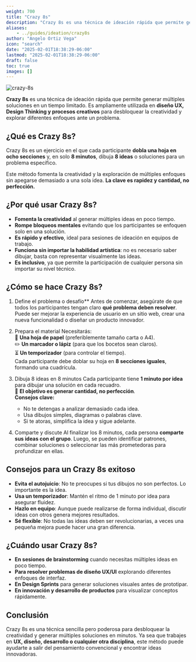 ```yaml
---
weight: 700
title: "Crazy 8s"
description: "Crazy 8s es una técnica de ideación rápida que permite generar múltiples soluciones en un tiempo limitado."
aliases:
    - ../guides/ideation/crazy8s
author: "Angelo Ortiz Vega"
icon: "search"
date: "2025-02-01T18:38:29-06:00"
lastmod: "2025-02-01T18:38:29-06:00"
draft: false
toc: true
images: []
---
```


![crazy-8s](https://www.uifrommars.com/wp-content/uploads/2023/01/crazy-8s-cover.jpg)


**Crazy 8s** es una técnica de ideación rápida que permite generar múltiples soluciones en un tiempo limitado. Es ampliamente utilizada en **diseño UX, Design Thinking y procesos creativos** para desbloquear la creatividad y explorar diferentes enfoques ante un problema.


## ¿Qué es Crazy 8s?

Crazy 8s es un ejercicio en el que cada participante **dobla una hoja en ocho secciones** y, en solo **8 minutos**, dibuja **8 ideas** o soluciones para un problema específico.  

Este método fomenta la creatividad y la exploración de múltiples enfoques sin apegarse demasiado a una sola idea. **La clave es rapidez y cantidad, no perfección.**


## ¿Por qué usar Crazy 8s?

- **Fomenta la creatividad** al generar múltiples ideas en poco tiempo.  
- **Rompe bloqueos mentales** evitando que los participantes se enfoquen solo en una solución.  
- **Es rápido y efectivo**, ideal para sesiones de ideación en equipos de trabajo.  
- **Funciona sin importar la habilidad artística**: no es necesario saber dibujar, basta con representar visualmente las ideas.  
- **Es inclusivo**, ya que permite la participación de cualquier persona sin importar su nivel técnico.

## ¿Cómo se hace Crazy 8s?

1. Define el problema o desafío**
Antes de comenzar, asegúrate de que todos los participantes tengan claro **qué problema deben resolver**. Puede ser mejorar la experiencia de usuario en un sitio web, crear una nueva funcionalidad o diseñar un producto innovador.

2. Prepara el material
Necesitarás:  
📝 **Una hoja de papel** (preferiblemente tamaño carta o A4).  
✏️ **Un marcador o lápiz** (para que los bocetos sean claros).  
⏳ **Un temporizador** (para controlar el tiempo).  
Cada participante debe doblar su hoja en **8 secciones iguales**, formando una cuadrícula.

3. Dibuja 8 ideas en 8 minutos
Cada participante tiene **1 minuto por idea** para dibujar una solución en cada recuadro.  
🚀 **El objetivo es generar cantidad, no perfección**.  
**Consejos clave:**  
   - No te detengas a analizar demasiado cada idea.  
   - Usa dibujos simples, diagramas o palabras clave.  
   - Si te atoras, simplifica la idea y sigue adelante.  

4. Comparte y discute
Al finalizar los 8 minutos, cada persona **comparte sus ideas con el grupo**. Luego, se pueden identificar patrones, combinar soluciones o seleccionar las más prometedoras para profundizar en ellas.


## Consejos para un Crazy 8s exitoso

- **Evita el autojuicio**: No te preocupes si tus dibujos no son perfectos. Lo importante es la idea.  
- **Usa un temporizador**: Mantén el ritmo de 1 minuto por idea para asegurar fluidez.  
- **Hazlo en equipo**: Aunque puede realizarse de forma individual, discutir ideas con otros genera mejores resultados.  
- **Sé flexible**: No todas las ideas deben ser revolucionarias, a veces una pequeña mejora puede hacer una gran diferencia.  


## ¿Cuándo usar Crazy 8s?

- **En sesiones de brainstorming** cuando necesitas múltiples ideas en poco tiempo.  
- **Para resolver problemas de diseño UX/UI** explorando diferentes enfoques de interfaz.  
- **En Design Sprints** para generar soluciones visuales antes de prototipar.  
- **En innovación y desarrollo de productos** para visualizar conceptos rápidamente.  


## Conclusión

Crazy 8s es una técnica sencilla pero poderosa para desbloquear la creatividad y generar múltiples soluciones en minutos. Ya sea que trabajes en **UX, diseño, desarrollo o cualquier otra disciplina**, este método puede ayudarte a salir del pensamiento convencional y encontrar ideas innovadoras.

